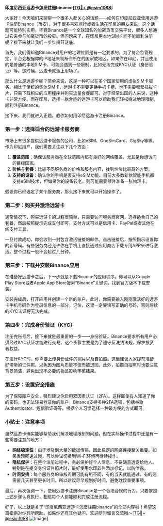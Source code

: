 **印度尼西亚远游卡怎麽註冊binance[[TG💪+ @esim1088](https://t.me/s/esim1088)]**

大家好！今天咱们来聊聊一个很多人都关心的话题——如何在印度尼西亚使用远游卡注册Binance（币安）。对于很多喜欢旅行或者生活在印尼的朋友来说，这个话题可能特别实用。毕竟Binance是一个全球知名的加密货币交易平台，很多人想通过它来参与加密货币的投资。但问题来了，在印尼用本地SIM卡能不能顺利注册呢？接下来就让我们一步步揭开谜底。

首先，我们得知道Binance对用户的地理位置是有一定要求的。为了符合监管规定，平台会根据你的IP地址来判断你所在的国家或地区。如果你在印尼，并且使用的是普通的本地SIM卡，可能会遇到一些限制，比如无法完成KYC认证（身份验证）等。这时候，远游卡就派上用场了。

那么什么是远游卡呢？简单来说，这是一种可以在多个国家使用的虚拟SIM卡服务。相比于传统的实体SIM卡，远游卡不需要更换手机卡槽，也不需要频繁插拔卡片，只需下载相应的应用程序并购买流量套餐即可。对于经常出国的人来说，这种卡非常方便。而在印尼，选择一款合适的远游卡可以帮助我们轻松绕过地理限制，顺利注册Binance。

接下来，我们就进入正题，教你如何用印尼远游卡注册Binance。

### 第一步：选择适合的远游卡服务商

市场上有很多提供远游卡服务的公司，比如eSIM、OneSimCard、GigSky等等。作为印尼用户，我们需要关注以下几个方面：

1. **覆盖范围**：确保该服务商在全球范围内都有良好的网络覆盖，尤其是你想访问的目标国家。
2. **价格与套餐**：比较不同服务商的价格和服务内容，找到性价比最高的方案。
3. **支持的设备**：确认你的手机是否支持eSIM功能。目前大多数新款智能手机都支持eSIM技术，但如果你的设备较老，则可能需要额外准备一张物理卡。

假设你已经选定了某个服务商，那么接下来就可以开始操作了。

### 第二步：购买并激活远游卡

通常情况下，购买远游卡的过程很简单，只需要访问服务商官网，选择适合自己的套餐，然后按照提示完成支付即可。支付方式可以是信用卡、PayPal或者其他在线支付工具。

一旦付款成功，你会收到一封包含激活链接的邮件。点击链接后，按照指示设置你的新号码。有些服务商还允许你在手机上直接通过应用商店下载专用APP来进行激活。整个过程一般不会超过几分钟。

### 第三步：下载并安装Binance应用

在准备好远游卡之后，下一步就是下载Binance的应用程序。你可以从Google Play Store或者Apple App Store搜索“Binance”关键词，找到官方版本下载安装。

安装完成后，打开应用并创建一个新的账户。此时，你需要输入刚刚激活好的远游卡手机号码作为登录信息的一部分。记住，这里一定要填写正确的号码，否则后续的KYC认证将无法完成。

### 第四步：完成身份验证（KYC）

注册完账号后，接下来就是最重要的一步——身份验证。Binance要求所有用户必须经过KYC认证才能进行交易。这个步骤主要是为了遵守反洗钱法规，保护投资者权益。

在进行KYC时，你需要上传身份证件的照片以及自拍照。这里建议大家提前准备好清晰的证件照，以免因为图片质量不佳而被退回。此外，拍摄自拍照时也要注意背景简洁，避免出现不必要的物品影响审核结果。

### 第五步：设置安全措施

为了保障账户安全，强烈建议你启用双因素认证（2FA）。这样即使有人知道了你的密码，也无法轻易登录你的账户。Binance支持多种2FA选项，包括谷歌 Authenticator、短信验证码等。根据个人习惯选择一种最方便的方式即可。

### 小贴士：注意事项

虽然远游卡确实能够帮助我们解决地理限制的问题，但在实际操作过程中还是有一些需要注意的地方：

- **网络稳定性**：由于涉及到大量的数据传输，因此稳定的网络连接至关重要。如果发现网速过慢，可以尝试切换到Wi-Fi环境再继续操作。
- **隐私保护**：在整个注册过程中，务必保护好个人信息，不要随意透露给他人。特别是在提交身份证件照片时，最好使用水印软件添加标记，以防泄露。
- **时间安排**：每个服务商的审核周期可能有所不同，有的当天就能通过，有的则需要几天甚至更长时间。所以建议尽早规划好时间，避免耽误重要事项。

最后，再次强调一下，使用远游卡注册Binance是一个合法合规的行为。只要按照上述步骤认真执行，相信每个人都能顺利完成注册流程。

好了，以上就是关于“印度尼西亚远游卡怎麽註冊binance”的全部内容啦！希望这篇指南对你有所帮助。如果你还有其他疑问，欢迎随时留言交流哦～[[TG💪+ @esim1088](https://t.me/s/esim1088) ![Image](https://i.postimg.cc/4NQfJmqS/Snipaste-2025-05-13-00-14-12.png)]